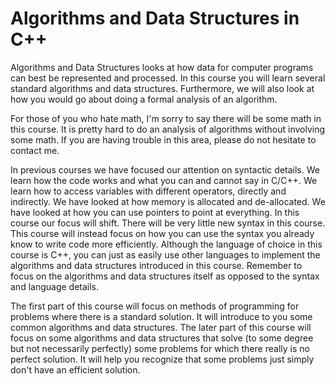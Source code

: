 # Algorithms and Data Structures in C++

Algorithms and Data Structures looks at how data for computer programs can best be represented and processed.  In this course you will learn several standard algorithms and data structures.  Furthermore, we will also look at how you would go about doing a formal analysis of an algorithm.

For those of you who hate math, I'm sorry to say there will be some math in this course.  It is pretty hard to do an analysis of algorithms without involving some math.  If you are having trouble in this area, please do not hesitate to contact me.

In previous courses we have focused our attention on syntactic details.  We learn how the code works and what you can and cannot say in C/C++.  We learn how to access variables with different operators, directly and indirectly.  We have looked at how memory is allocated and de-allocated.  We have looked at how you can use pointers to point at everything.  In this course our focus will shift.  There will be very little new syntax in this course.  This course will instead focus on how you can use the syntax you already know to write code more efficiently.  Although the language of choice in this course is C++, you can just as easily use other languages to implement the algorithms and data structures introduced in this course.  Remember to focus on the algorithms and data structures itself as opposed to the syntax and language details.

The first part of this course will focus on methods of programming for problems where there is a standard solution.  It will introduce to you some common algorithms and data structures. The later part of this course will focus on some algorithms and data structures that solve (to some degree but not necessarily perfectly) some problems for which there really is no perfect solution.  It will help you recognize that some problems just simply don't have an efficient solution.
